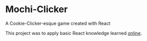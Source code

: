 # Mochi-Clicker
A Cookie-Clicker-esque game created with React

This project was to apply basic React knowledge learned [online](https://fullstackopen.com/en/).

